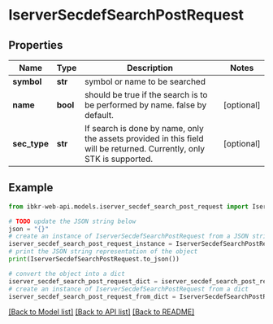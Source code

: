 # IserverSecdefSearchPostRequest


## Properties

Name | Type | Description | Notes
------------ | ------------- | ------------- | -------------
**symbol** | **str** | symbol or name to be searched | 
**name** | **bool** | should be true if the search is to be performed by name. false by default. | [optional] 
**sec_type** | **str** | If search is done by name, only the assets provided in this field will be returned. Currently, only STK is supported. | [optional] 

## Example

```python
from ibkr-web-api.models.iserver_secdef_search_post_request import IserverSecdefSearchPostRequest

# TODO update the JSON string below
json = "{}"
# create an instance of IserverSecdefSearchPostRequest from a JSON string
iserver_secdef_search_post_request_instance = IserverSecdefSearchPostRequest.from_json(json)
# print the JSON string representation of the object
print(IserverSecdefSearchPostRequest.to_json())

# convert the object into a dict
iserver_secdef_search_post_request_dict = iserver_secdef_search_post_request_instance.to_dict()
# create an instance of IserverSecdefSearchPostRequest from a dict
iserver_secdef_search_post_request_from_dict = IserverSecdefSearchPostRequest.from_dict(iserver_secdef_search_post_request_dict)
```
[[Back to Model list]](../README.md#documentation-for-models) [[Back to API list]](../README.md#documentation-for-api-endpoints) [[Back to README]](../README.md)


